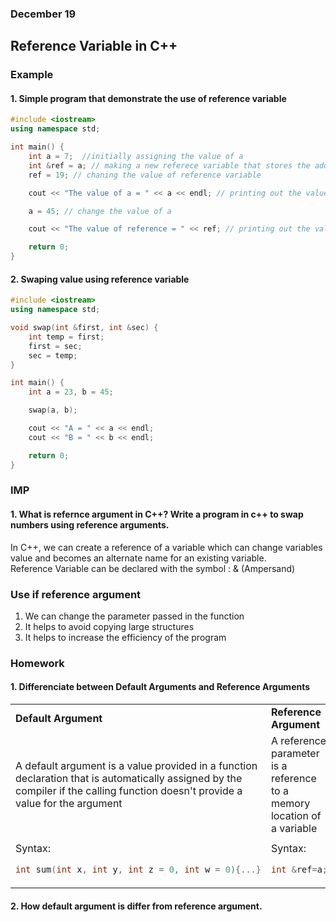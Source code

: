 ### December 19

## Reference Variable in C++

### Example


#### 1. Simple program that demonstrate the use of reference variable
```cpp
#include <iostream>
using namespace std;

int main() {
    int a = 7;  //initially assigning the value of a
    int &ref = a; // making a new referece variable that stores the addr of a
    ref = 19; // chaning the value of reference variable 

    cout << "The value of a = " << a << endl; // printing out the value of a

    a = 45; // change the value of a 

    cout << "The value of reference = " << ref; // printing out the value of reference variable

    return 0;
}
```

#### 2. Swaping value using reference variable

```cpp
#include <iostream>
using namespace std;

void swap(int &first, int &sec) {
    int temp = first;
    first = sec;
    sec = temp;
}

int main() {
    int a = 23, b = 45;

    swap(a, b);

    cout << "A = " << a << endl;
    cout << "B = " << b << endl;

    return 0;
}
```

### IMP
#### 1. What is refernce argument in C++? Write a program in c++ to swap numbers using reference arguments.  

In C++, we can create a reference of a variable which can change variables value and becomes an alternate name for an existing variable. <br>
Reference Variable can be declared with the symbol : & (Ampersand)

### Use if reference argument
1. We can change the parameter passed in the function
1. It helps to avoid copying large structures
1. It helps to increase the efficiency of the program 

### Homework

#### 1. Differenciate between Default Arguments and Reference Arguments

<table width="100%">
<tr><td width="50%"><b>Default Argument</b></td><td width="50%"><b>Reference Argument</b></td></tr>
<tr>
<td width="50%"> A default argument is a value provided in a function declaration that is automatically assigned by the compiler if the calling function doesn't provide a value for the argument </td>
<td width="50%"> A reference parameter is a reference to a memory location of a variable </td>
</tr>
<tr>
<td width="50%"></td>
<td width="50%"></td>
</tr>
<tr>
<td width="50%">
Syntax:

```cpp
int sum(int x, int y, int z = 0, int w = 0){...}
```
</td>
<td width="50%">
Syntax:

```cpp
int &ref=a;
```
</td>
</tr>
</table>

#### 2. How default argument is differ from reference argument.




